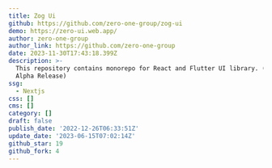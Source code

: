 ```yaml
---
title: Zog Ui
github: https://github.com/zero-one-group/zog-ui
demo: https://zero-ui.web.app/
author: zero-one-group
author_link: https://github.com/zero-one-group
date: 2023-11-30T17:43:18.399Z
description: >-
  This repository contains monorepo for React and Flutter UI library. (WIP -
  Alpha Release)
ssg:
  - Nextjs
css: []
cms: []
category: []
draft: false
publish_date: '2022-12-26T06:33:51Z'
update_date: '2023-06-15T07:02:14Z'
github_star: 19
github_fork: 4
---
```

